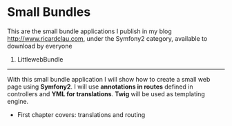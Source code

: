 Small Bundles
=============

This are the small bundle applications I publish in my blog http://www.ricardclau.com, under the Symfony2 category, available to download by everyone

1) LittlewebBundle
-------------------------

With this small bundle application I will show how to create a small web page using **Symfony2**.
I will use **annotations in routes** defined in controllers and **YML for translations**. **Twig** will be used as templating engine.

* First chapter covers: translations and routing